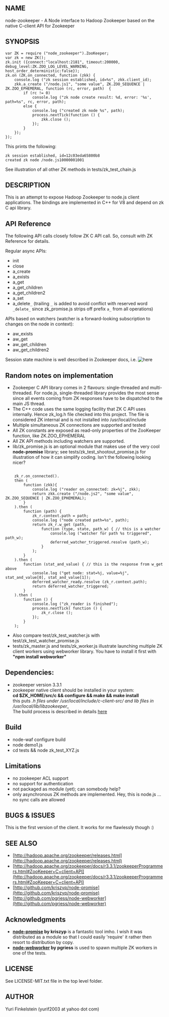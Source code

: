 NAME
----

node-zookeeper - A Node interface to Hadoop Zookeeper based on the native C-client API for Zookeeper

SYNOPSIS
--------
  
	var ZK = require ("node_zookeeper").ZooKeeper;
	var zk = new ZK();
	zk.init ({connect:"localhost:2181", timeout:200000, debug_level:ZK.ZOO_LOG_LEVEL_WARNING, host_order_deterministic:false});
	zk.on (ZK.on_connected, function (zkk) {
		console.log ("zk session established, id=%s", zkk.client_id);
		zkk.a_create ("/node.js1", "some value", ZK.ZOO_SEQUENCE | ZK.ZOO_EPHEMERAL, function (rc, error, path)  {
			if (rc != 0) 
				console.log ("zk node create result: %d, error: '%s', path=%s", rc, error, path);
			else {
				console.log ("created zk node %s", path);
				process.nextTick(function () {
					zkk.close ();
				});
			}
		});
	});

This prints the following:

	zk session established, id=12c03eda65800b8
	created zk node /node.js10000001001

See illustration of all other ZK methods in tests/zk_test_chain.js

DESCRIPTION
-----------

This is an attempt to expose Hadoop Zookeeper to node.js client applications. The bindings are implemented in C++ for V8 and depend on zk C api library.

API Reference
--------------

The following API calls closely follow ZK C API call. So, consult with ZK Reference for details.

Regular async APIs:

* init
* close
* a_create
* a_exists
* a_get
* a_get_children
* a_get_children2
* a_set
* a_delete`_` (trailing `_` is added to avoid conflict with reserved word `_delete_` since zk_promise.js strips off prefix `a_` from all operations)

APIs based on watchers (watcher is a forward-looking subscription to changes on the node in context):

* aw_exists
* aw_get
* aw_get_children
* aw_get_children2

Session state machine is well described in Zookeeper docs, i.e.
![here](http://hadoop.apache.org/zookeeper/docs/r3.3.1/images/state_dia.jpg "State Diagram")

Random notes on implementation
------------------------------

* Zookeeper C API library comes in 2 flavours: single-threaded and multi-threaded. For node.js, single-threaded library provides the most sense since all events coming from ZK responses have to be dispatched to the main JS thread.
* The C++ code uses the same logging facility that ZK C API uses internally. Hence zk_log.h file checked into this project. The file is considered ZK internal and is not installed into /usr/local/include
* Multiple simultaneous ZK connections are supported and tested 
* All ZK constants are exposed as read-only properties of the ZooKeeper function, like ZK.ZOO_EPHEMERAL
* All ZK API methods including watchers are supported.
* lib/zk_promise.js is an optional module that makes use of the very cool **node-promise** library; 
 see tests/zk_test_shootout_promise.js for illustration of how it can simplify coding. Isn't the following looking nicer?

<code>
	zk_r.on_connected().
	then (
		function (zkk){
			console.log ("reader on_connected: zk=%j", zkk);
			return zkk.create ("/node.js2", "some value", ZK.ZOO_SEQUENCE | ZK.ZOO_EPHEMERAL);
		}
	).then (
		function (path) {
			zk_r.context.path = path;
			console.log ("node created path=%s", path);
			return zk_r.w_get (path, 
				function (type, state, path_w) { // this is a watcher
					console.log ("watcher for path %s triggered", path_w);
					deferred_watcher_triggered.resolve (path_w);
				}
			);
		}
	).then (
		function (stat_and_value) { // this is the response from w_get above
			console.log ("get node: stat=%j, value=%j", stat_and_value[0], stat_and_value[1]);
			deferred_watcher_ready.resolve (zk_r.context.path);
			return deferred_watcher_triggered;
		}
	).then (
		function () {
			console.log ("zk_reader is finished");
			process.nextTick( function () {
				zk_r.close ();
			});
		}
	);
</code>


* Also compare test/zk_test_watcher.js with test/zk_test_watcher_promise.js 
* tests/zk_master.js and tests/zk_worker.js illustrate launching multiple ZK client workers using webworker library. You have to install it first with **"npm install webworker"**


Dependencies:
------------

* zookeeper version 3.3.1
* zookeeper native client should be installed in your system:  
**cd $ZK_HOME/src/c && configure && make && make install**  
this puts *.h files under /usr/local/include/c-client-src/ and lib files in /usr/local/lib/libzookeeper_*  
The build process is described in details [here](http://hadoop.apache.org/zookeeper/docs/r3.3.1/zookeeperProgrammers.html#C+Binding "Build C client")

Build
-----
	
- node-waf configure build
- node demo1.js
- cd tests && node zk_test_XYZ.js

Limitations
-----------
* no zookeeper ACL support
* no support for authentication
* not packaged as module (yet); can somebody help?
* only asynchronous ZK methods are implemented. Hey, this is node.js ... no sync calls are allowed

BUGS & ISSUES
----

This is the first version of the client. It works for me flawlessly though :)


SEE ALSO
--------

- [http://hadoop.apache.org/zookeeper/releases.html](http://hadoop.apache.org/zookeeper/releases.html)
- [http://hadoop.apache.org/zookeeper/docs/r3.3.1/zookeeperProgrammers.html#ZooKeeper+C+client+API](http://hadoop.apache.org/zookeeper/docs/r3.3.1/zookeeperProgrammers.html#ZooKeeper+C+client+API)
- [http://github.com/kriszyp/node-promise](http://github.com/kriszyp/node-promise)
- [http://github.com/pgriess/node-webworker](http://github.com/pgriess/node-webworker)

Acknowledgments
---------------

- **[node-promise](http://github.com/kriszyp/node-promise "node-promise") by kriszyp** is a fantastic tool imho. I wish it was distributed as a module so that I could easily 'require' it rather then 
 resort to distribution by copy.  
- **[node-webworker](http://github.com/pgriess/node-webworker "node-webworker") by pgriess** is used to spawn multiple ZK workers in one of the tests. 

LICENSE
-------

See LICENSE-MIT.txt file in the top level folder.

AUTHOR
------

Yuri Finkelstein (yurif2003 at yahoo dot com)